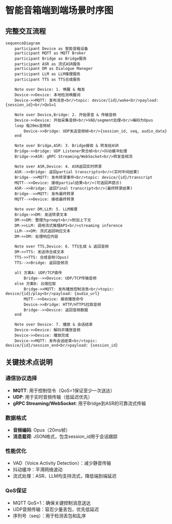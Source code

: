 # 智能音箱端到端场景时序图

## 完整交互流程

```mermaid
sequenceDiagram
    participant Device as 智能音箱设备
    participant MQTT as MQTT Broker
    participant Bridge as Bridge服务
    participant ASR as 流式ASR服务
    participant DM as Dialogue Manager
    participant LLM as LLM推理服务
    participant TTS as TTS合成服务

    Note over Device: 1. 唤醒 & 触发
    Device->>Device: 本地检测唤醒词
    Device->>MQTT: 发布消息<br/>topic: device/{id}/wake<br/>payload: {session_id}<br/>QoS=1

    Note over Device,Bridge: 2. 开始录音 & 传输音频
    Device->>Device: 开始采集音频<br/>VAD/segment处理<br/>编码为Opus
    loop 每20ms音频帧
        Device->>Bridge: UDP发送音频帧<br/>{session_id, seq, audio_data}
    end

    Note over Bridge,ASR: 3. Bridge接收 & 转发给ASR
    Bridge->>Bridge: UDP Listener聚合帧<br/>抖动缓冲处理
    Bridge->>ASR: gRPC Streaming/WebSocket<br/>转发音频流

    Note over ASR,Device: 4. ASR返回实时转录
    ASR-->>Bridge: 返回partial transcripts<br/>(实时中间结果)
    Bridge-->>MQTT: 发布转录事件<br/>topic: device/{id}/transcript
    MQTT-->>Device: 接收partial结果<br/>(可选回声提示)
    ASR-->>Bridge: 返回final transcript<br/>(最终转录结果)
    Bridge-->>MQTT: 发布最终转录
    MQTT-->>Device: 接收最终转录

    Note over DM,LLM: 5. LLM推理
    Bridge->>DM: 发送转录文本
    DM->>DM: 整理为prompt<br/>附加上下文
    DM->>LLM: 调用流式推理API<br/>streaming inference
    LLM-->>DM: 流式返回响应文本
    DM->>DM: 处理响应内容

    Note over TTS,Device: 6. TTS生成 & 返回音频
    DM->>TTS: 发送待合成文本
    TTS->>TTS: 合成音频(Opus)
    TTS-->>Bridge: 返回音频流

    alt 方案A: UDP/TCP直传
        Bridge-->>Device: UDP/TCP传输音频
    else 方案B: 云端拉取
        Bridge->>MQTT: 发布播放控制消息<br/>topic: device/{id}/play<br/>payload: {audio_url}
        MQTT-->>Device: 接收播放命令
        Device->>Bridge: HTTP/HTTPS拉取音频
        Bridge-->>Device: 返回音频数据
    end

    Note over Device: 7. 播放 & 会话结束
    Device->>Device: 解码并播放音频
    Device->>Device: 播放完成
    Device->>MQTT: 发布会话结束<br/>topic: device/{id}/session_end<br/>payload: {session_id}
```

## 关键技术点说明

### 通信协议选择
- **MQTT**: 用于控制信令（QoS=1保证至少一次送达）
- **UDP**: 用于实时音频传输（低延迟优先）
- **gRPC Streaming/WebSocket**: 用于Bridge到ASR的可靠流式传输

### 数据格式
- **音频编码**: Opus（20ms帧）
- **消息载荷**: JSON格式，包含session_id用于会话跟踪

### 性能优化
- VAD（Voice Activity Detection）：减少静音传输
- 抖动缓冲：平滑网络波动
- 流式处理：ASR、LLM均支持流式，降低端到端延迟

### QoS保证
- MQTT QoS=1：确保关键控制消息送达
- UDP音频传输：容忍少量丢包，优先低延迟
- 序列号（seq）：用于检测丢包和乱序
